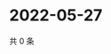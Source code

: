 # 2022-05-27

共 0 条

<!-- BEGIN WEIBO -->
<!-- 最后更新时间 Fri May 27 2022 02:21:26 GMT+0800 (China Standard Time) -->

<!-- END WEIBO -->
